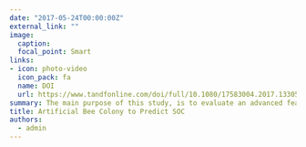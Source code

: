 ```yaml
---
date: "2017-05-24T00:00:00Z"
external_link: ""
image:
  caption: 
  focal_point: Smart
links:
- icon: photo-video
  icon_pack: fa
  name: DOI
  url: https://www.tandfonline.com/doi/full/10.1080/17583004.2017.1330593
summary: The main purpose of this study, is to evaluate an advanced feature selection technique, artificial bee colony algorithm, to reduce the number of auxiliary variables derived from a digital elevation model and remotely sensed data. A combination of depth functions and data miner methods were applied for three-dimensional mapping of soil organic matter in Big Sioux River watershed, South Dakota, USA. 
title: Artificial Bee Colony to Predict SOC
authors: 
  - admin
---
```

